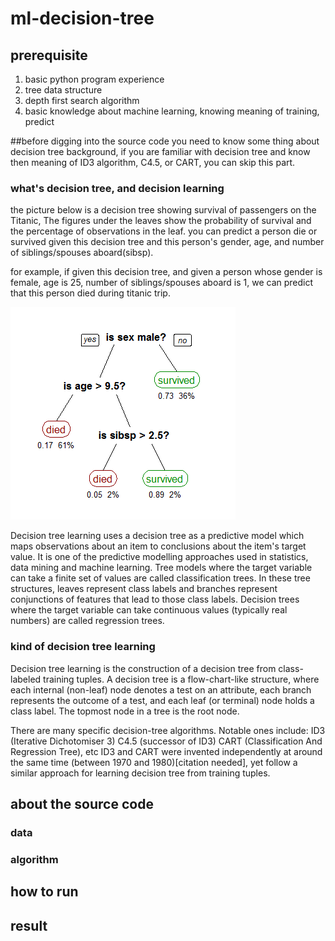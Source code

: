 # ml-decision-tree

## prerequisite

1. basic python program experience
1. tree data structure
1. depth first search algorithm
1. basic knowledge about machine learning, knowing meaning of training, predict 

##before digging into the source code
you need to know some thing about decision tree background, 
if you are familiar with decision tree and know then meaning of
ID3 algorithm, C4.5, or CART, you can skip this part.

### what's decision tree, and decision learning
the picture below is a decision tree showing survival of passengers 
on the Titanic, The figures under the leaves show the probability of survival and 
the percentage of observations in the leaf.
you can predict a person die or survived given this 
decision tree and this person's gender, age, and number of 
siblings/spouses aboard(sibsp).


for example, if given this decision tree, and given a person whose gender
 is female, age is 25, number of siblings/spouses aboard is 1, we can 
 predict that this person died during titanic trip.   

![a decision tree](./images/CART_tree_titanic_survivors.png)
 
 Decision tree learning uses a decision tree as a predictive model which maps observations about an item to conclusions about the item's target value. It is one of the predictive modelling approaches used in statistics, data mining and machine learning. Tree models where the target variable can take a finite set of values are called classification trees. In these tree structures, leaves represent class labels and branches represent conjunctions of features that lead to those class labels. Decision trees where the target variable can take continuous values (typically real numbers) are called regression trees.
### kind of decision tree learning
Decision tree learning is the construction of a decision tree from class-labeled training tuples. A decision tree is a flow-chart-like structure, where each internal (non-leaf) node denotes a test on an attribute, each branch represents the outcome of a test, and each leaf (or terminal) node holds a class label. The topmost node in a tree is the root node.

There are many specific decision-tree algorithms. Notable ones include:
ID3 (Iterative Dichotomiser 3)
C4.5 (successor of ID3)
CART (Classification And Regression Tree), etc
ID3 and CART were invented independently at around the same time (between 1970 and 1980)[citation needed], yet follow a similar approach for learning decision tree from training tuples.
## about the source code

### data

### algorithm

## how to run

## result